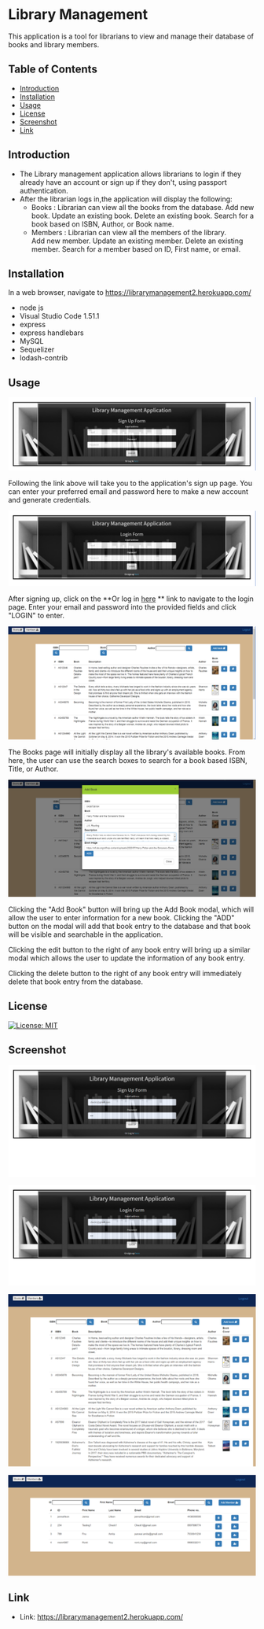 # Library Management

This application is a tool for librarians to view and manage their database of books and library members.

## Table of Contents

* [Introduction](#Introduction)
* [Installation](#Installation)
* [Usage](#Usage)
* [License](#License)
* [Screenshot](#Screenshot)
* [Link](#Link)

## Introduction

 * The Library management application allows librarians to login if they already have an account or sign up if they don't, using passport authentication.
 * After the librarian logs in,the application will display the following:
    * Books :
        Librarian can view all the books from the database.
        Add new book.
        Update an existing book.
        Delete an existing book.
        Search for a book based on ISBN, Author, or Book name.
    * Members :
        Librarian can view all the members of the library.    
        Add new member.
        Update an existing member.
        Delete an existing member.
        Search for a member based on ID, First name, or email.

## Installation

In a web browser, navigate to https://librarymanagement2.herokuapp.com/

* node js 
* Visual Studio Code 1.51.1
* express
* express handlebars
* MySQL
* Sequelizer
* lodash-contrib

## Usage

![Sign up page](./pictures/SignUp.png)

Following the link above will take you to the application's sign up page. You can enter your preferred email and password here to make a new account and generate credentials.

![Log in page](./pictures/Login.png)

After signing up, click on the **Or log in [here](https://librarymanagement2.herokuapp.com/login.html) ** link to navigate to the login page. Enter your email and password into the provided fields and click "LOGIN" to enter.

![Books page](./pictures/BooksPage1.png)

The Books page will initially display all the library's available books. From here, the user can use the search boxes to search for a book based ISBN, Title, or Author.

![Add Book function](./pictures/AddBook.png)

Clicking the "Add Book" button will bring up the Add Book modal, which will allow the user to enter information for a new book. Clicking the "ADD" button on the modal will add that book entry to the database and that book will be visible and searchable in the application. 

Clicking the edit button to the right of any book entry will bring up a similar modal which allows the user to update the information of any book entry.

Clicking the delete button to the right of any book entry will immediately delete that book entry from the database.



## License

[![License: MIT](https://img.shields.io/badge/License-MIT-yellow.svg)](https://opensource.org/licenses/MIT)

## Screenshot

![image](./public/Assets/pictures/login.png)

![image](./public/Assets/pictures/signup.png)

![image](./public/Assets/pictures/books.png)

![image](./public/Assets/pictures/members.png)

## Link

* Link: https://librarymanagement2.herokuapp.com/

